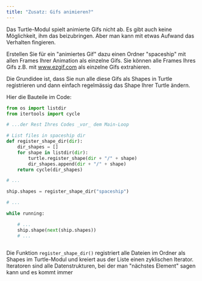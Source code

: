 ```yaml
---
title: "Zusatz: Gifs animieren?"
---
```

Das Turtle-Modul spielt animierte Gifs nicht ab. Es gibt auch keine Möglichkeit, ihm das beizubringen. Aber man kann mit etwas Aufwand das Verhalten fingieren.

Erstellen Sie für ein "animiertes Gif" dazu einen Ordner "spaceship" mit allen Frames Ihrer Animation als einzelne Gifs. Sie können alle Frames Ihres Gifs z.B. mit www.ezgif.com als einzelne Gifs extrahieren.

Die Grundidee ist, dass Sie nun alle diese Gifs als Shapes in Turtle registrieren und dann einfach regelmässig das Shape Ihrer Turtle ändern.

Hier die Bauteile im Code: 

```python filename="main.py"
from os import listdir
from itertools import cycle

# ...der Rest Ihres Codes _vor_ dem Main-Loop

# List files in spaceship dir
def register_shape_dir(dir):
    dir_shapes = []
    for shape in listdir(dir):
        turtle.register_shape(dir + "/" + shape)
        dir_shapes.append(dir + "/" + shape)
    return cycle(dir_shapes)

# ...

ship.shapes = register_shape_dir("spaceship")

# ...

while running:

	# ...
    ship.shape(next(ship.shapes))
	# ...
    
```

Die Funktion `register_shape_dir()` registriert alle Dateien im Ordner als Shapes im Turtle-Modul und kreiert aus der Liste einen zyklischen Iterator. Iteratoren sind alle Datenstrukturen, bei der man "nächstes Element" sagen kann und es kommt immer